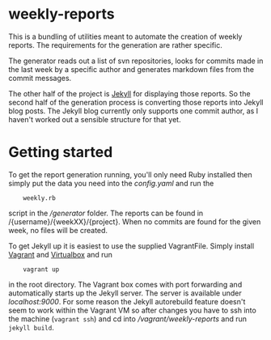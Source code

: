 # weekly-reports

This is a bundling of utilities meant to automate the creation of weekly reports. The requirements for the generation are rather
specific.

The generator reads out a list of svn repositories, looks for commits made in the last week by a specific 
author and generates markdown files from the commit messages.

The other half of the project is [Jekyll](http://jekyllrb.com/) for displaying those reports. So the second half of the generation process is converting those
reports into Jekyll blog posts. The Jekyll blog currently only supports one commit author, as I haven't worked out a sensible structure
for that yet. 

# Getting started

To get the report generation running, you'll only need Ruby installed then simply put the data you need into the *config.yaml* and run 
the 
```
    weekly.rb
```
script in the */generator* folder.
The reports can be found in /{username}/{weekXX}/{project}. When no commits are found for the given week, no files will be created.

To get Jekyll up it is easiest to use the supplied VagrantFile. Simply install [Vagrant](https://www.vagrantup.com/downloads.html) and [Virtualbox](https://www.virtualbox.org/wiki/Downloads) and run

```
    vagrant up
```
in the root directory. The Vagrant box comes with port forwarding and automatically starts up the Jekyll server. The server is 
available under *localhost:9000*. For some reason the Jekyll autorebuild feature doesn't seem to work within the Vagrant VM so after changes you have to ssh into the machine (```vagrant ssh```) and cd into */vagrant/weekly-reports* and run ```jekyll build```.
